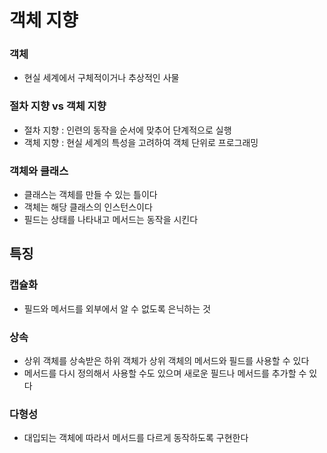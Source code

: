 # 객체 지향

### 객체
+ 현실 세계에서 구체적이거나 추상적인 사물

### 절차 지향 vs 객체 지향
+ 절차 지향 : 인련의 동작을 순서에 맞추어 단계적으로 실행
+ 객체 지향 : 현실 세계의 특성을 고려하여 객체 단위로 프로그래밍

### 객체와 클래스
+ 클래스는 객체를 만들 수 있는 틀이다
+ 객체는 해당 클래스의 인스턴스이다
+ 필드는 상태를 나타내고 메서드는 동작을 시킨다

## 특징
### 캡슐화
+ 필드와 메서드를 외부에서 알 수 없도록 은닉하는 것

### 상속
+ 상위 객체를 상속받은 하위 객체가 상위 객체의 메서드와 필드를 사용할 수 있다
+ 메서드를 다시 정의해서 사용할 수도 있으며 새로운 필드나 메서드를 추가할 수 있다

### 다형성
+ 대입되는 객체에 따라서 메서드를 다르게 동작하도록 구현한다